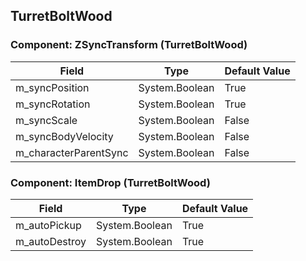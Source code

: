 ## TurretBoltWood

### Component: ZSyncTransform (TurretBoltWood)

|Field|Type|Default Value|
|---|---|---|
|m_syncPosition|System.Boolean|True|
|m_syncRotation|System.Boolean|True|
|m_syncScale|System.Boolean|False|
|m_syncBodyVelocity|System.Boolean|False|
|m_characterParentSync|System.Boolean|False|

### Component: ItemDrop (TurretBoltWood)

|Field|Type|Default Value|
|---|---|---|
|m_autoPickup|System.Boolean|True|
|m_autoDestroy|System.Boolean|True|

